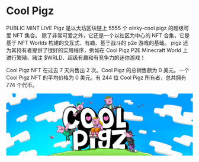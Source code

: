 # Cool Pigz

PUBLIC MINT LIVE Pigz 是以太坊区块链上 5555 个 oinky-cool pigz 的超级可爱 NFT 集合。 除了非常可爱之外，它还是一个以社区为中心的 NFT 合集，它是基于 NFT Worlds 构建的交互式、有趣、基于战斗的 p2e 游戏的基础。 pigz 还为其持有者提供了很好的实用程序，例如在 Cool Pigz P2E Minecraft World 上进行繁殖、赌注 $WRLD、超级有趣和有竞争力的迷你游戏！

Cool Pigz NFT 在过去 7 天内售出 2 次。Cool Pigz 的总销售额为 0 美元。一个 Cool Pigz NFT 的平均价格为 0 美元。有 244 位 Cool Pigz 所有者，总共拥有 774 个代币。

![NFT](unnamed.png)


